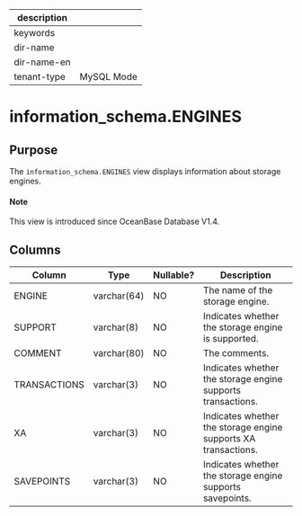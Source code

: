 | description ||
|---|---|
| keywords ||
| dir-name ||
| dir-name-en ||
| tenant-type | MySQL Mode |

# information_schema.ENGINES

## Purpose

The `information_schema.ENGINES` view displays information about storage engines.

<main id="notice" type='explain'>
  <h4>Note</h4>
  <p>This view is introduced since OceanBase Database V1.4. </p>
</main>

## Columns

| **Column** | **Type** | **Nullable?** | **Description** |
|--------------|---------------|----------------|-----------------|
| ENGINE | varchar(64) | NO | The name of the storage engine. |
| SUPPORT | varchar(8) | NO | Indicates whether the storage engine is supported. |
| COMMENT | varchar(80) | NO | The comments. |
| TRANSACTIONS | varchar(3) | NO | Indicates whether the storage engine supports transactions. |
| XA | varchar(3) | NO | Indicates whether the storage engine supports XA transactions. |
| SAVEPOINTS | varchar(3) | NO | Indicates whether the storage engine supports savepoints. |
